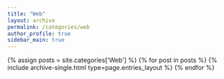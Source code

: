 ```yaml
---
title: "Web"
layout: archive
permalink: /categories/web
author_profile: true
sidebar_main: true
---
```


{% assign posts = site.categories['Web'] %}
{% for post in posts %} {% include archive-single.html type=page.entries_layout %} 
{% endfor %}